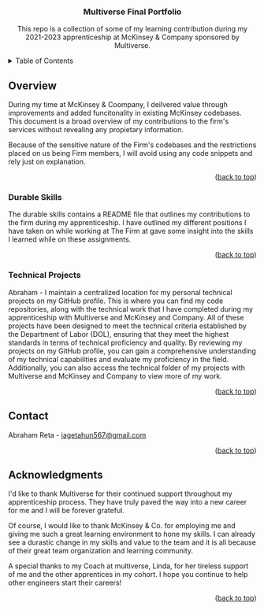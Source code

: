 <a name="readme-top"></a>

  <h3 align="center">Multiverse Final Portfolio</h3>

  <p align="center">
    This repo is a collection of some of my learning contribution during my 2021-2023 apprenticeship at McKinsey & Company sponsored by Multiverse.
  </p>
</div>



<!-- TABLE OF CONTENTS -->
<details>
  <summary>Table of Contents</summary>
  <ol>
    <li><a href="#overview">Overview</a></li>
    <li><a href="#durable">Durable Skills (durable_projects)</a></li>
    <li><a href="#technical">Technical Projects (technical_projects)</a></li>
    <li><a href="#contact">Contact Me</a></li>
    <li><a href="#acknowledgments">Acknowledgments</a></li>
  </ol>
</details>


<!-- Overview -->
## Overview

During my time at McKinsey & Coompany, I deilvered value through improvements and added funcitonality in existing McKinsey codebases. This document is a broad overview of my contributions to the firm's services without revealing any propietary information. 

Because of the sensitive nature of the Firm's codebases and the restrictions placed on us being Firm members, I will avoid using any code snippets and rely just on explanation.

<p align="right">(<a href="#readme-top">back to top</a>)</p>

<!-- Durable Skills Section -->
### Durable Skills

The durable skills contains a README file that outlines my contributions to the firm during my apprenticeship. I have outlined my different positions I have taken on while working at The Firm at gave some insight into the skills I learned while on these assignments.


<p align="right">(<a href="#readme-top">back to top</a>)</p>

<!-- Technical Projects Section -->
### Technical Projects

Abraham - I maintain a centralized location for my personal technical projects on my GitHub profile. This is where you can find my code repositories, along with the technical work that I have completed during my apprenticeship with Multiverse and McKinsey and Company. All of these projects have been designed to meet the technical criteria established by the Department of Labor (DOL), ensuring that they meet the highest standards in terms of technical proficiency and quality. By reviewing my projects on my GitHub profile, you can gain a comprehensive understanding of my technical capabilities and evaluate my proficiency in the field. Additionally, you can also access the technical folder of my projects with Multiverse and McKinsey and Company to view more of my work.


<p align="right">(<a href="#technical">back to top</a>)</p>



<!-- CONTACT -->
## Contact

Abraham Reta - iagetahun567@gmail.com

<p align="right">(<a href="#readme-top">back to top</a>)</p>



<!-- ACKNOWLEDGMENTS -->
## Acknowledgments

I'd like to thank Multiverse for their continued support throughout my apprenticeship process. They have truly paved the way into a new career for me
and I will be forever grateful. 

Of course, I would like to thank McKinsey & Co. for employing me and giving me such a great learning environment to hone my skills. 
I can already see a durastic change in my skills and value to the team and it is all because of their great team organization and learning community. 

A special thanks to my Coach at multiverse, Linda, for her tireless support of me and the other apprentices in my cohort. I hope you continue
to help other engineers start their careers!

<p align="right">(<a href="#readme-top">back to top</a>)</p>
